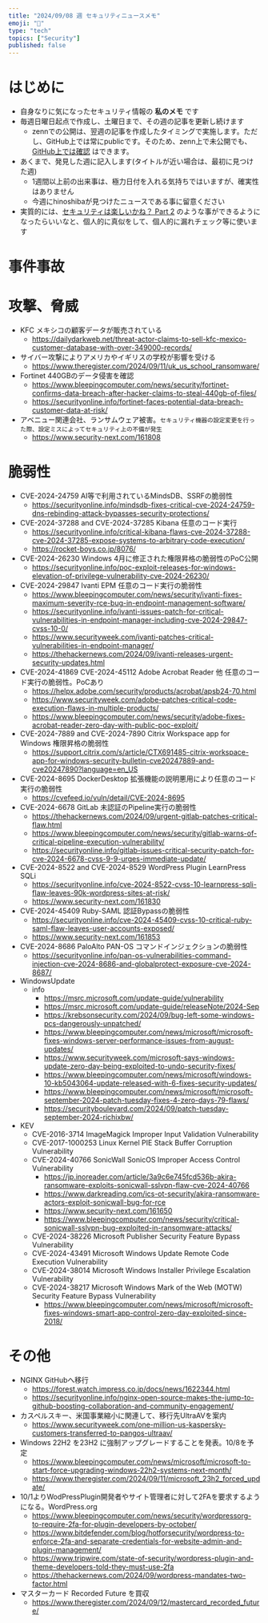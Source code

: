 ```yaml
---
title: "2024/09/08 週 セキュリティニュースメモ"
emoji: "🔖"
type: "tech"
topics: ["Security"]
published: false
---
```


# はじめに
* 自身なりに気になったセキュリティ情報の **私のメモ** です
* 毎週日曜日起点で作成し、土曜日まで、その週の記事を更新し続けます
    * zennでの公開は、翌週の記事を作成したタイミングで実施します。ただし、GitHub上では常にpublicです。そのため、zenn上で未公開でも、[GitHub上では確認](https://github.com/hinoshiba/zenn.dev/tree/main/articles) はできます。
* あくまで、発見した週に記入します(タイトルが近い場合は、最初に見つけた週)
    * 1週間以上前の出来事は、極力日付を入れる気持ちではいますが、確実性はありません
    * 今週にhinoshibaが見つけたニュースである事に留意ください
* 実質的には、[セキュリティは楽しいかね？ Part 2](https://negi.hatenablog.com/) のような事ができるようになったらいいなと、個人的に真似をして、個人的に漏れチェック等に使います

# 事件事故

# 攻撃、脅威

* KFC メキシコの顧客データが販売されている
    * https://dailydarkweb.net/threat-actor-claims-to-sell-kfc-mexico-customer-database-with-over-349000-records/
* サイバー攻撃によりアメリカやイギリスの学校が影響を受ける
    * https://www.theregister.com/2024/09/11/uk_us_school_ransomware/
* Fortinet 440GBのデータ侵害を確認
    * https://www.bleepingcomputer.com/news/security/fortinet-confirms-data-breach-after-hacker-claims-to-steal-440gb-of-files/
    * https://securityonline.info/fortinet-faces-potential-data-breach-customer-data-at-risk/
* アベニュー関連会社、ランサムウェア被害。`セキュリティ機器の設定変更を行った際、設定ミスによってセキュリティ上の不備が発生`
    * https://www.security-next.com/161808

# 脆弱性

* CVE-2024-24759 AI等で利用されているMindsDB、SSRFの脆弱性
    * https://securityonline.info/mindsdb-fixes-critical-cve-2024-24759-dns-rebinding-attack-bypasses-security-protections/
* CVE-2024-37288 and CVE-2024-37285 Kibana 任意のコード実行
    * https://securityonline.info/critical-kibana-flaws-cve-2024-37288-cve-2024-37285-expose-systems-to-arbitrary-code-execution/
    * https://rocket-boys.co.jp/8076/
* CVE-2024-26230 Windows 4月に修正された権限昇格の脆弱性のPoC公開
    * https://securityonline.info/poc-exploit-releases-for-windows-elevation-of-privilege-vulnerability-cve-2024-26230/
* CVE-2024-29847 Ivanti EPM 任意のコード実行の脆弱性
    * https://www.bleepingcomputer.com/news/security/ivanti-fixes-maximum-severity-rce-bug-in-endpoint-management-software/
    * https://securityonline.info/ivanti-issues-patch-for-critical-vulnerabilities-in-endpoint-manager-including-cve-2024-29847-cvss-10-0/
    * https://www.securityweek.com/ivanti-patches-critical-vulnerabilities-in-endpoint-manager/
    * https://thehackernews.com/2024/09/ivanti-releases-urgent-security-updates.html
* CVE-2024-41869 CVE-2024-45112 Adobe Acrobat Reader 他 任意のコード実行の脆弱性。PoCあり
    * https://helpx.adobe.com/security/products/acrobat/apsb24-70.html
    * https://www.securityweek.com/adobe-patches-critical-code-execution-flaws-in-multiple-products/
    * https://www.bleepingcomputer.com/news/security/adobe-fixes-acrobat-reader-zero-day-with-public-poc-exploit/
* CVE-2024-7889 and CVE-2024-7890 Citrix Workspace app for Windows 権限昇格の脆弱性
    * https://support.citrix.com/s/article/CTX691485-citrix-workspace-app-for-windows-security-bulletin-cve20247889-and-cve20247890?language=en_US
* CVE-2024-8695 DockerDesktop 拡張機能の説明悪用により任意のコード実行の脆弱性
    * https://cvefeed.io/vuln/detail/CVE-2024-8695
* CVE-2024-6678 GitLab 未認証のPipeline実行の脆弱性
    * https://thehackernews.com/2024/09/urgent-gitlab-patches-critical-flaw.html
    * https://www.bleepingcomputer.com/news/security/gitlab-warns-of-critical-pipeline-execution-vulnerability/
    * https://securityonline.info/gitlab-issues-critical-security-patch-for-cve-2024-6678-cvss-9-9-urges-immediate-update/
* CVE-2024-8522 and CVE-2024-8529 WordPress Plugin LearnPress SQLi
    * https://securityonline.info/cve-2024-8522-cvss-10-learnpress-sqli-flaw-leaves-90k-wordpress-sites-at-risk/
    * https://www.security-next.com/161830
* CVE-2024-45409 Ruby-SAML 認証Bypassの脆弱性
    * https://securityonline.info/cve-2024-45409-cvss-10-critical-ruby-saml-flaw-leaves-user-accounts-exposed/
    * https://www.security-next.com/161853
* CVE-2024-8686 PaloAlto PAN-OS コマンドインジェクションの脆弱性
    * https://securityonline.info/pan-os-vulnerabilities-command-injection-cve-2024-8686-and-globalprotect-exposure-cve-2024-8687/
* WindowsUpdate
    * info
        * https://msrc.microsoft.com/update-guide/vulnerability
        * https://msrc.microsoft.com/update-guide/releaseNote/2024-Sep
        * https://krebsonsecurity.com/2024/09/bug-left-some-windows-pcs-dangerously-unpatched/
        * https://www.bleepingcomputer.com/news/microsoft/microsoft-fixes-windows-server-performance-issues-from-august-updates/
        * https://www.securityweek.com/microsoft-says-windows-update-zero-day-being-exploited-to-undo-security-fixes/
        * https://www.bleepingcomputer.com/news/microsoft/windows-10-kb5043064-update-released-with-6-fixes-security-updates/
        * https://www.bleepingcomputer.com/news/microsoft/microsoft-september-2024-patch-tuesday-fixes-4-zero-days-79-flaws/
        * https://securityboulevard.com/2024/09/patch-tuesday-september-2024-richixbw/
* KEV
    * CVE-2016-3714 ImageMagick Improper Input Validation Vulnerability
    * CVE-2017-1000253 Linux Kernel PIE Stack Buffer Corruption Vulnerability
    * CVE-2024-40766 SonicWall SonicOS Improper Access Control Vulnerability
        * https://jp.inoreader.com/article/3a9c6e745fcd536b-akira-ransomware-exploits-sonicwall-sslvpn-flaw-cve-2024-40766
        * https://www.darkreading.com/ics-ot-security/akira-ransomware-actors-exploit-sonicwall-bug-for-rce
        * https://www.security-next.com/161650
        * https://www.bleepingcomputer.com/news/security/critical-sonicwall-sslvpn-bug-exploited-in-ransomware-attacks/
    * CVE-2024-38226 Microsoft Publisher Security Feature Bypass Vulnerability
    * CVE-2024-43491 Microsoft Windows Update Remote Code Execution Vulnerability
    * CVE-2024-38014 Microsoft Windows Installer Privilege Escalation Vulnerability
    * CVE-2024-38217 Microsoft Windows Mark of the Web (MOTW) Security Feature Bypass Vulnerability
        * https://www.bleepingcomputer.com/news/microsoft/microsoft-fixes-windows-smart-app-control-zero-day-exploited-since-2018/

# その他

* NGINX GitHubへ移行
    * https://forest.watch.impress.co.jp/docs/news/1622344.html
    * https://securityonline.info/nginx-open-source-makes-the-jump-to-github-boosting-collaboration-and-community-engagement/
* カスペルスキー、米国事業縮小に関連して、移行先UltraAVを案内
    * https://www.securityweek.com/one-million-us-kaspersky-customers-transferred-to-pangos-ultraav/
* Windows 22H2 を23H2 に強制アップグレードすることを発表。10/8を予定
    * https://www.bleepingcomputer.com/news/microsoft/microsoft-to-start-force-upgrading-windows-22h2-systems-next-month/
    * https://www.theregister.com/2024/09/11/microsoft_23h2_forced_update/
* 10/1よりWodPressPlugin開発者やサイト管理者に対して2FAを要求するようになる。WordPress.org
    * https://www.bleepingcomputer.com/news/security/wordpressorg-to-require-2fa-for-plugin-developers-by-october/
    * https://www.bitdefender.com/blog/hotforsecurity/wordpress-to-enforce-2fa-and-separate-credentials-for-website-admin-and-plugin-management/
    * https://www.tripwire.com/state-of-security/wordpress-plugin-and-theme-developers-told-they-must-use-2fa
    * https://thehackernews.com/2024/09/wordpress-mandates-two-factor.html
* マスターカード Recorded Future を買収
    * https://www.theregister.com/2024/09/12/mastercard_recorded_future/

